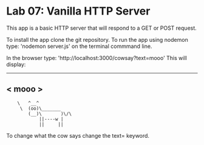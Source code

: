 # Lab 07: Vanilla HTTP Server

This app is a basic HTTP server that will respond to a GET or POST request.

To install the app clone the git repository.
To run the app using nodemon type: 'nodemon server.js' on the terminal commmand line.

In the browser type: 'http://localhost:3000/cowsay?text=mooo'
This will display:

 _______
< mooo >
 -------
        \   ^__^
         \  (oo)\_______
            (__)\       )\/\
                ||----w |
                ||     ||

To change what the cow says change the text= keyword.

